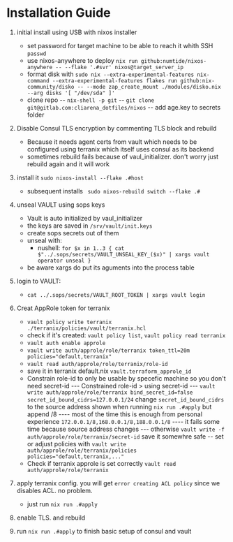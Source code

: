 # Installation Guide

1. initial install using USB with nixos installer
    - set password for target machine to be able to reach it whith SSH `passwd`
    - use nixos-anywhere to deploy 
    `nix run github:numtide/nixos-anywhere -- --flake '.#svr' nixos@target_server_ip`
    - format disk with
    `sudo nix --extra-experimental-features nix-command --extra-experimental-features flakes run github:nix-community/disko -- --mode zap_create_mount ./modules/disko.nix --arg disks '[ "/dev/sda" ]'`
    - clone repo 
    -- `nix-shell -p git`
    -- `git clone git@gitlab.com:cliarena_dotfiles/nixos`
    -- add age.key to secrets folder

2. Disable Consul TLS encryption by commenting TLS block and rebuild 
    - Because it needs agent certs from vault which needs to be configured using terranix 
    which itself uses consul as its backend
    - sometimes rebuild fails because of vaul_initializer. don't worry just rebuild again and it will work

3. install it `sudo nixos-install --flake .#host`
    - subsequent installs ` sudo nixos-rebuild switch --flake .#`

4. unseal VAULT using sops keys
    - Vault is auto initialized by vaul_initializer
    - the keys are saved in `/srv/vault/init.keys`
    - create sops secrets out of them
    - unseal with:
        - nushell: `for $x in 1..3 { cat $"../.sops/secrets/VAULT_UNSEAL_KEY_($x)" | xargs vault operator unseal }`
    - be aware xargs do put its aguments into the process table

5. login to VAULT: 
    - `cat ../.sops/secrets/VAULT_ROOT_TOKEN | xargs vault login`

6. Creat AppRole token for terranix
    - `vault policy write terranix ./terranix/policies/vault/terranix.hcl`
    - check if it's created: `vault policy list`, `vault policy read terranix`
    - `vault auth enable approle`
    - `vault write auth/approle/role/terranix token_ttl=20m policies="default,terranix"`
    - `vault read auth/approle/role/terranix/role-id`
    - save it in terranix default.nix `vault.terraform_approle_id`
    - Constrain role-id to only be usable by specefic machine so you don't need secret-id
    --- Constrained role-id > using secret-id
    --- `vault write auth/approle/role/terranix bind_secret_id=false secret_id_bound_cidrs=127.0.0.1/24` change `secret_id_bound_cidrs` to the source address shown when running `nix run .#apply` but append /8
    ---- most of the time this is enough from personal experience `172.0.0.1/8,168.0.0.1/8,188.0.0.1/8`
    ---- it fails some time because source address changes
    --- otherwise `vault write -f auth/approle/role/terranix/secret-id` save it somewhre safe
    -- set or adjust policies with `vault write  auth/approle/role/terranix/policies  policies="default,terranix,..."`
    - Check if terranix approle is set correctly `vault read auth/approle/role/terranix`


7. apply terranix config. you will get `error creating ACL policy` since we disables ACL. no problem.
    - just run `nix run .#apply`


8. enable TLS. and rebuild 

10. run `nix run .#apply` to finish basic setup of consul and vault



